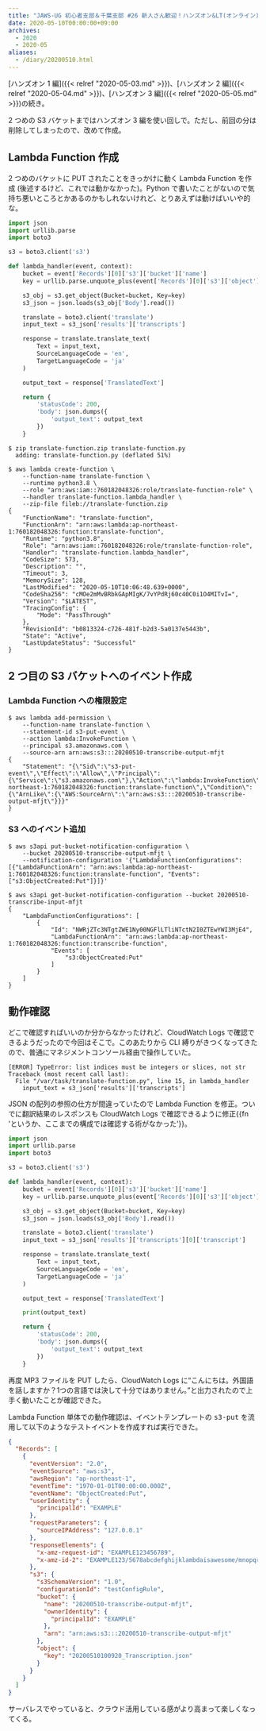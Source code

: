 ```yaml
---
title: "JAWS-UG 初心者支部＆千葉支部 #26 新人さん歓迎！ハンズオン&LT(オンライン) を CLI でやってみる (ハンズオン 3' 編) #jawsug_bgnr"
date: 2020-05-10T00:00:00+09:00
archives:
  - 2020
  - 2020-05
aliases:
  - /diary/20200510.html
---
```

[ハンズオン 1 編]({{< relref "2020-05-03.md" >}})、[ハンズオン 2 編]({{< relref "2020-05-04.md" >}})、[ハンズオン 3 編]({{< relref "2020-05-05.md" >}})の続き。

2 つめの S3 バケットまではハンズオン 3 編を使い回しで。ただし、前回の分は削除してしまったので、改めて作成。

<script async class="speakerdeck-embed" data-slide="81" data-id="24f614255d9045bb8af29b9d62f65c62" data-ratio="1.77777777777778" src="//speakerdeck.com/assets/embed.js"></script>

## Lambda Function 作成

2 つめのバケットに PUT されたことをきっかけに動く Lambda Function を作成 (後述するけど、これでは動かなかった)。Python で書いたことがないので気持ち悪いところとかあるのかもしれないけれど、とりあえずは動けばいいや的な。

```python:translate-function.py
import json
import urllib.parse
import boto3

s3 = boto3.client('s3')

def lambda_handler(event, context):
    bucket = event['Records'][0]['s3']['bucket']['name']
    key = urllib.parse.unquote_plus(event['Records'][0]['s3']['object']['key'], encoding='utf-8')

    s3_obj = s3.get_object(Bucket=bucket, Key=key)
    s3_json = json.loads(s3_obj['Body'].read())

    translate = boto3.client('translate')
    input_text = s3_json['results']['transcripts']

    response = translate.translate_text(
        Text = input_text,
        SourceLanguageCode = 'en',
        TargetLanguageCode = 'ja'
    )

    output_text = response['TranslatedText']

    return {
        'statusCode': 200,
        'body': json.dumps({
            'output_text': output_text
        })
    }
```

```shell
$ zip translate-function.zip translate-function.py
  adding: translate-function.py (deflated 51%)

$ aws lambda create-function \
    --function-name translate-function \
    --runtime python3.8 \
    --role "arn:aws:iam::760182048326:role/translate-function-role" \
    --handler translate-function.lambda_handler \
    --zip-file fileb://translate-function.zip
{
    "FunctionName": "translate-function",
    "FunctionArn": "arn:aws:lambda:ap-northeast-1:760182048326:function:translate-function",
    "Runtime": "python3.8",
    "Role": "arn:aws:iam::760182048326:role/translate-function-role",
    "Handler": "translate-function.lambda_handler",
    "CodeSize": 573,
    "Description": "",
    "Timeout": 3,
    "MemorySize": 128,
    "LastModified": "2020-05-10T10:06:48.639+0000",
    "CodeSha256": "cMOe2mMvBRbkGApMIgK/7vYPdRj60c40C0i1O4MITvI=",
    "Version": "$LATEST",
    "TracingConfig": {
        "Mode": "PassThrough"
    },
    "RevisionId": "b0813324-c726-481f-b2d3-5a0137e5443b",
    "State": "Active",
    "LastUpdateStatus": "Successful"
}
```

## 2 つ目の S3 バケットへのイベント作成

### Lambda Function への権限設定

```shell
$ aws lambda add-permission \
    --function-name translate-function \
    --statement-id s3-put-event \
    --action lambda:InvokeFunction \
    --principal s3.amazonaws.com \
    --source-arn arn:aws:s3:::20200510-transcribe-output-mfjt
{
    "Statement": "{\"Sid\":\"s3-put-event\",\"Effect\":\"Allow\",\"Principal\":{\"Service\":\"s3.amazonaws.com\"},\"Action\":\"lambda:InvokeFunction\",\"Resource\":\"arn:aws:lambda:ap-northeast-1:760182048326:function:translate-function\",\"Condition\":{\"ArnLike\":{\"AWS:SourceArn\":\"arn:aws:s3:::20200510-transcribe-output-mfjt\"}}}"
}
```

### S3 へのイベント追加

```shell
$ aws s3api put-bucket-notification-configuration \
    --bucket 20200510-transcribe-output-mfjt \
    --notification-configuration '{"LambdaFunctionConfigurations": [{"LambdaFunctionArn": "arn:aws:lambda:ap-northeast-1:760182048326:function:translate-function", "Events": ["s3:ObjectCreated:Put"]}]}'

$ aws s3api get-bucket-notification-configuration --bucket 20200510-transcribe-input-mfjt
{
    "LambdaFunctionConfigurations": [
        {
            "Id": "NWRjZTc3NTgtZWE1Ny00NGFlLTliNTctN2I0ZTEwYWI3MjE4",
            "LambdaFunctionArn": "arn:aws:lambda:ap-northeast-1:760182048326:function:transcribe-function",
            "Events": [
                "s3:ObjectCreated:Put"
            ]
        }
    ]
}
```

## 動作確認

どこで確認すればいいのか分からなかったけれど、CloudWatch Logs で確認できるようだったので今回はそこで。このあたりから CLI 縛りがきつくなってきたので、普通にマネジメントコンソール経由で操作していた。

```
[ERROR] TypeError: list indices must be integers or slices, not str
Traceback (most recent call last):
  File "/var/task/translate-function.py", line 15, in lambda_handler
    input_text = s3_json['results']['transcripts']
```

JSON の配列の参照の仕方が間違っていたので Lambda Function を修正。ついでに翻訳結果のレスポンスも CloudWatch Logs で確認できるように修正{{fn 'というか、ここまでの構成では確認する術がなかった'}}。

```python:translate-function.py
import json
import urllib.parse
import boto3

s3 = boto3.client('s3')

def lambda_handler(event, context):
    bucket = event['Records'][0]['s3']['bucket']['name']
    key = urllib.parse.unquote_plus(event['Records'][0]['s3']['object']['key'], encoding='utf-8')

    s3_obj = s3.get_object(Bucket=bucket, Key=key)
    s3_json = json.loads(s3_obj['Body'].read())

    translate = boto3.client('translate')
    input_text = s3_json['results']['transcripts'][0]['transcript']

    response = translate.translate_text(
        Text = input_text,
        SourceLanguageCode = 'en',
        TargetLanguageCode = 'ja'
    )

    output_text = response['TranslatedText']

    print(output_text)

    return {
        'statusCode': 200,
        'body': json.dumps({
            'output_text': output_text
        })
    }
```

再度 MP3 ファイルを PUT したら、CloudWatch Logs に<q>こんにちは。外国語を話しますか？1つの言語では決して十分ではありません。</q>と出力されたので上手く動いたことが確認できた。

Lambda Function 単体での動作確認は、イベントテンプレートの <samp>s3-put</samp> を流用して以下のようなテストイベントを作成すれば実行できた。

```json
{
  "Records": [
    {
      "eventVersion": "2.0",
      "eventSource": "aws:s3",
      "awsRegion": "ap-northeast-1",
      "eventTime": "1970-01-01T00:00:00.000Z",
      "eventName": "ObjectCreated:Put",
      "userIdentity": {
        "principalId": "EXAMPLE"
      },
      "requestParameters": {
        "sourceIPAddress": "127.0.0.1"
      },
      "responseElements": {
        "x-amz-request-id": "EXAMPLE123456789",
        "x-amz-id-2": "EXAMPLE123/5678abcdefghijklambdaisawesome/mnopqrstuvwxyzABCDEFGH"
      },
      "s3": {
        "s3SchemaVersion": "1.0",
        "configurationId": "testConfigRule",
        "bucket": {
          "name": "20200510-transcribe-output-mfjt",
          "ownerIdentity": {
            "principalId": "EXAMPLE"
          },
          "arn": "arn:aws:s3:::20200510-transcribe-output-mfjt"
        },
        "object": {
          "key": "20200510100920_Transcription.json"
        }
      }
    }
  ]
}
```

サーバレスでやっていると、クラウド活用している感がより高まって楽しくなってくる。

